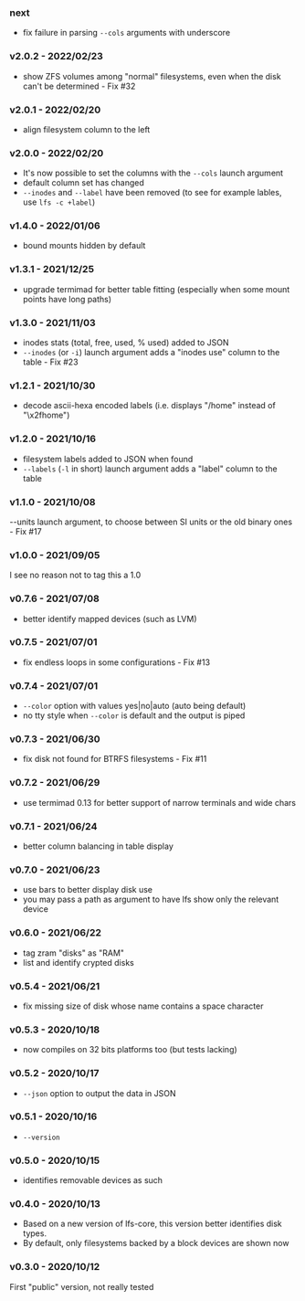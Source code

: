 ### next
- fix failure in parsing `--cols` arguments with underscore

<a name="v2.0.2"></a>
### v2.0.2 - 2022/02/23
- show ZFS volumes among "normal" filesystems, even when the disk can't be determined - Fix #32

<a name="v2.0.1"></a>
### v2.0.1 - 2022/02/20
- align filesystem column to the left

<a name="v2.0.0"></a>
### v2.0.0 - 2022/02/20
- It's now possible to set the columns with the `--cols` launch argument
- default column set has changed
- `--inodes` and `--label` have been removed (to see for example lables, use `lfs -c +label`)

<a name="v1.4.0"></a>
### v1.4.0 - 2022/01/06
- bound mounts hidden by default

<a name="v1.3.1"></a>
### v1.3.1 - 2021/12/25
- upgrade termimad for better table fitting (especially when some mount points have long paths)

<a name="v1.3.0"></a>
### v1.3.0 - 2021/11/03
- inodes stats (total, free, used, % used) added to JSON
- `--inodes` (or `-i`) launch argument adds a "inodes use" column to the table - Fix #23

<a name="v1.2.1"></a>
### v1.2.1 - 2021/10/30
- decode ascii-hexa encoded labels (i.e. displays "/home" instead of "\x2fhome")

<a name="v1.2.0"></a>
### v1.2.0 - 2021/10/16
- filesystem labels added to JSON when found
- `--labels` (`-l` in short) launch argument adds a "label" column to the table

<a name="v1.1.0"></a>
### v1.1.0 - 2021/10/08
--units launch argument, to choose between SI units or the old binary ones - Fix #17

<a name="v1.0.0"></a>
### v1.0.0 - 2021/09/05
I see no reason not to tag this a 1.0

<a name="v0.7.6"></a>
### v0.7.6 - 2021/07/08
* better identify mapped devices (such as LVM)

<a name="v0.7.5"></a>
### v0.7.5 - 2021/07/01
* fix endless loops in some configurations - Fix #13

<a name="v0.7.4"></a>
### v0.7.4 - 2021/07/01
* `--color` option with values yes|no|auto (auto being default)
* no tty style when `--color` is default and the output is piped

<a name="v0.7.3"></a>
### v0.7.3 - 2021/06/30
* fix disk not found for BTRFS filesystems - Fix #11

<a name="v0.7.2"></a>
### v0.7.2 - 2021/06/29
* use termimad 0.13 for better support of narrow terminals and wide chars

<a name="v0.7.1"></a>
### v0.7.1 - 2021/06/24
* better column balancing in table display

<a name="v0.7.0"></a>
### v0.7.0 - 2021/06/23
* use bars to better display disk use
* you may pass a path as argument to have lfs show only the relevant device

<a name="v0.6.0"></a>
### v0.6.0 - 2021/06/22
* tag zram "disks" as "RAM"
* list and identify crypted disks

<a name="v0.5.4"></a>
### v0.5.4 - 2021/06/21
* fix missing size of disk whose name contains a space character

<a name="v0.5.3"></a>
### v0.5.3 - 2020/10/18
* now compiles on 32 bits platforms too (but tests lacking)

<a name="v0.5.2"></a>
### v0.5.2 - 2020/10/17
* `--json` option to output the data in JSON

<a name="v0.5.1"></a>
### v0.5.1 - 2020/10/16
* `--version`

<a name="v0.5.0"></a>
### v0.5.0 - 2020/10/15
* identifies removable devices as such

<a name="v0.4.0"></a>
### v0.4.0 - 2020/10/13
* Based on a new version of lfs-core, this version better identifies disk types.
* By default, only filesystems backed by a block devices are shown now

<a name="v0.3.0"></a>
### v0.3.0 - 2020/10/12
First "public" version, not really tested


